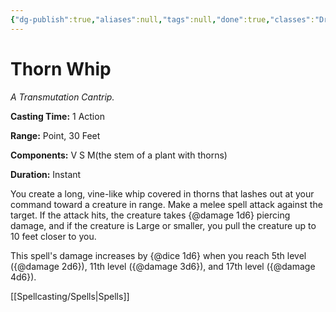 ```yaml
---
{"dg-publish":true,"aliases":null,"tags":null,"done":true,"classes":"Druid, Artificer,","spellLevel":0,"school":"Transmutation","source":"PHB","permalink":"/spells/thorn-whip/","dgHomeLink":false,"dgPassFrontmatter":true}
---
```


# Thorn Whip
*A Transmutation Cantrip.*

**Casting Time:** 1 Action

**Range:** Point, 30 Feet

**Components:** V S M(the stem of a plant with thorns)

**Duration:** Instant

You create a long, vine-like whip covered in thorns that lashes out at your command toward a creature in range. Make a melee spell attack against the target. If the attack hits, the creature takes {@damage 1d6} piercing damage, and if the creature is Large or smaller, you pull the creature up to 10 feet closer to you.



This spell's damage increases by {@dice 1d6} when you reach 5th level ({@damage 2d6}), 11th level ({@damage 3d6}), and 17th level ({@damage 4d6}).

[[Spellcasting/Spells|Spells]]